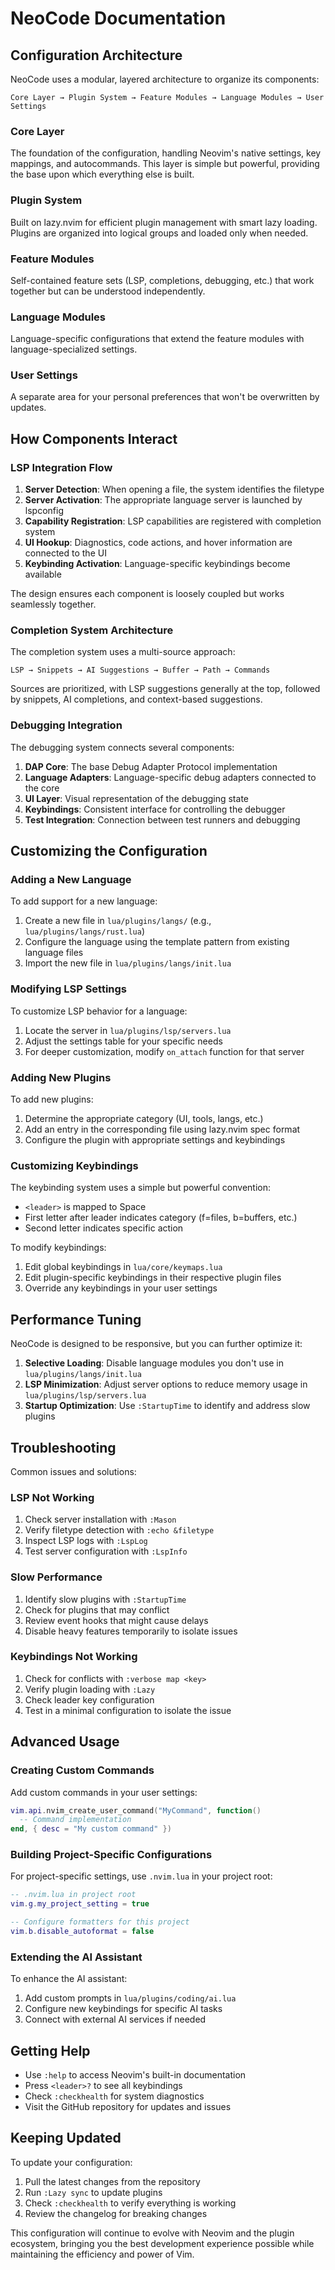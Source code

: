 # NeoCode Documentation

## Configuration Architecture

NeoCode uses a modular, layered architecture to organize its components:

```
Core Layer → Plugin System → Feature Modules → Language Modules → User Settings
```

### Core Layer
The foundation of the configuration, handling Neovim's native settings, key mappings, and autocommands. This layer is simple but powerful, providing the base upon which everything else is built.

### Plugin System
Built on lazy.nvim for efficient plugin management with smart lazy loading. Plugins are organized into logical groups and loaded only when needed.

### Feature Modules
Self-contained feature sets (LSP, completions, debugging, etc.) that work together but can be understood independently.

### Language Modules
Language-specific configurations that extend the feature modules with language-specialized settings.

### User Settings
A separate area for your personal preferences that won't be overwritten by updates.

## How Components Interact

### LSP Integration Flow

1. **Server Detection**: When opening a file, the system identifies the filetype
2. **Server Activation**: The appropriate language server is launched by lspconfig
3. **Capability Registration**: LSP capabilities are registered with completion system
4. **UI Hookup**: Diagnostics, code actions, and hover information are connected to the UI
5. **Keybinding Activation**: Language-specific keybindings become available

The design ensures each component is loosely coupled but works seamlessly together.

### Completion System Architecture

The completion system uses a multi-source approach:

```
LSP → Snippets → AI Suggestions → Buffer → Path → Commands
```

Sources are prioritized, with LSP suggestions generally at the top, followed by snippets, AI completions, and context-based suggestions.

### Debugging Integration

The debugging system connects several components:

1. **DAP Core**: The base Debug Adapter Protocol implementation
2. **Language Adapters**: Language-specific debug adapters connected to the core
3. **UI Layer**: Visual representation of the debugging state
4. **Keybindings**: Consistent interface for controlling the debugger
5. **Test Integration**: Connection between test runners and debugging

## Customizing the Configuration

### Adding a New Language

To add support for a new language:

1. Create a new file in `lua/plugins/langs/` (e.g., `lua/plugins/langs/rust.lua`)
2. Configure the language using the template pattern from existing language files
3. Import the new file in `lua/plugins/langs/init.lua`

### Modifying LSP Settings

To customize LSP behavior for a language:

1. Locate the server in `lua/plugins/lsp/servers.lua`
2. Adjust the settings table for your specific needs
3. For deeper customization, modify `on_attach` function for that server

### Adding New Plugins

To add new plugins:

1. Determine the appropriate category (UI, tools, langs, etc.)
2. Add an entry in the corresponding file using lazy.nvim spec format
3. Configure the plugin with appropriate settings and keybindings

### Customizing Keybindings

The keybinding system uses a simple but powerful convention:

- `<leader>` is mapped to Space
- First letter after leader indicates category (f=files, b=buffers, etc.)
- Second letter indicates specific action

To modify keybindings:

1. Edit global keybindings in `lua/core/keymaps.lua`
2. Edit plugin-specific keybindings in their respective plugin files
3. Override any keybindings in your user settings

## Performance Tuning

NeoCode is designed to be responsive, but you can further optimize it:

1. **Selective Loading**: Disable language modules you don't use in `lua/plugins/langs/init.lua`
2. **LSP Minimization**: Adjust server options to reduce memory usage in `lua/plugins/lsp/servers.lua`
3. **Startup Optimization**: Use `:StartupTime` to identify and address slow plugins

## Troubleshooting

Common issues and solutions:

### LSP Not Working

1. Check server installation with `:Mason`
2. Verify filetype detection with `:echo &filetype`
3. Inspect LSP logs with `:LspLog`
4. Test server configuration with `:LspInfo`

### Slow Performance

1. Identify slow plugins with `:StartupTime`
2. Check for plugins that may conflict
3. Review event hooks that might cause delays
4. Disable heavy features temporarily to isolate issues

### Keybindings Not Working

1. Check for conflicts with `:verbose map <key>`
2. Verify plugin loading with `:Lazy`
3. Check leader key configuration
4. Test in a minimal configuration to isolate the issue

## Advanced Usage

### Creating Custom Commands

Add custom commands in your user settings:

```lua
vim.api.nvim_create_user_command("MyCommand", function()
  -- Command implementation
end, { desc = "My custom command" })
```

### Building Project-Specific Configurations

For project-specific settings, use `.nvim.lua` in your project root:

```lua
-- .nvim.lua in project root
vim.g.my_project_setting = true

-- Configure formatters for this project
vim.b.disable_autoformat = false
```

### Extending the AI Assistant

To enhance the AI assistant:

1. Add custom prompts in `lua/plugins/coding/ai.lua`
2. Configure new keybindings for specific AI tasks
3. Connect with external AI services if needed

## Getting Help

- Use `:help` to access Neovim's built-in documentation
- Press `<leader>?` to see all keybindings
- Check `:checkhealth` for system diagnostics
- Visit the GitHub repository for updates and issues

## Keeping Updated

To update your configuration:

1. Pull the latest changes from the repository
2. Run `:Lazy sync` to update plugins
3. Check `:checkhealth` to verify everything is working
4. Review the changelog for breaking changes

This configuration will continue to evolve with Neovim and the plugin ecosystem, bringing you the best development experience possible while maintaining the efficiency and power of Vim.
